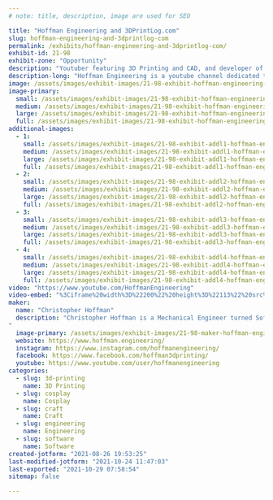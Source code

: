 ```yaml
---
# note: title, description, image are used for SEO

title: "Hoffman Engineering and 3DPrintLog.com"
slug: hoffman-engineering-and-3dprintlog-com
permalink: /exhibits/hoffman-engineering-and-3dprintlog-com/
exhibit-id: 21-98
exhibit-zone: "Opportunity"
description: "Youtuber featuring 3D Printing and CAD, and developer of 3DPrintLog.com"
description-long: "Hoffman Engineering is a youtube channel dedicated to 3D Printing, 3D Scanning, and Computer Aided Design. We also develop 3DPrintLog.com, a free website for makers to track their 3D prints and filament usage. With everything from cosplay props, animatronic pokemon, custom bobble heads, we share both our successes, and more importantly failures, with our community for other to learn from!"
image: /assets/images/exhibit-images/21-98-exhibit-hoffman-engineering-and-3dprintlog-com-hoffmanengineeringtable-large.png
image-primary: 
  small: /assets/images/exhibit-images/21-98-exhibit-hoffman-engineering-and-3dprintlog-com-hoffmanengineeringtable-small.png
  medium: /assets/images/exhibit-images/21-98-exhibit-hoffman-engineering-and-3dprintlog-com-hoffmanengineeringtable-medium.png
  large: /assets/images/exhibit-images/21-98-exhibit-hoffman-engineering-and-3dprintlog-com-hoffmanengineeringtable-large.png
  full: /assets/images/exhibit-images/21-98-exhibit-hoffman-engineering-and-3dprintlog-com-hoffmanengineeringtable-full.png
additional-images: 
  - 1:
    small: /assets/images/exhibit-images/21-98-exhibit-addl1-hoffman-engineering-and-3dprintlog-com-antman-small.PNG
    medium: /assets/images/exhibit-images/21-98-exhibit-addl1-hoffman-engineering-and-3dprintlog-com-antman-medium.PNG
    large: /assets/images/exhibit-images/21-98-exhibit-addl1-hoffman-engineering-and-3dprintlog-com-antman-large.PNG
    full: /assets/images/exhibit-images/21-98-exhibit-addl1-hoffman-engineering-and-3dprintlog-com-antman-full.PNG
  - 2:
    small: /assets/images/exhibit-images/21-98-exhibit-addl2-hoffman-engineering-and-3dprintlog-com-hoffmansitelogo-small.png
    medium: /assets/images/exhibit-images/21-98-exhibit-addl2-hoffman-engineering-and-3dprintlog-com-hoffmansitelogo-medium.png
    large: /assets/images/exhibit-images/21-98-exhibit-addl2-hoffman-engineering-and-3dprintlog-com-hoffmansitelogo-large.png
    full: /assets/images/exhibit-images/21-98-exhibit-addl2-hoffman-engineering-and-3dprintlog-com-hoffmansitelogo-full.png
  - 3:
    small: /assets/images/exhibit-images/21-98-exhibit-addl3-hoffman-engineering-and-3dprintlog-com-logo-2-cropped-scaled-small.jpg
    medium: /assets/images/exhibit-images/21-98-exhibit-addl3-hoffman-engineering-and-3dprintlog-com-logo-2-cropped-scaled-medium.jpg
    large: /assets/images/exhibit-images/21-98-exhibit-addl3-hoffman-engineering-and-3dprintlog-com-logo-2-cropped-scaled-large.jpg
    full: /assets/images/exhibit-images/21-98-exhibit-addl3-hoffman-engineering-and-3dprintlog-com-logo-2-cropped-scaled-full.jpg
  - 4:
    small: /assets/images/exhibit-images/21-98-exhibit-addl4-hoffman-engineering-and-3dprintlog-com-vlcsnap-2021-07-17-14h38m42s054-small.png
    medium: /assets/images/exhibit-images/21-98-exhibit-addl4-hoffman-engineering-and-3dprintlog-com-vlcsnap-2021-07-17-14h38m42s054-medium.png
    large: /assets/images/exhibit-images/21-98-exhibit-addl4-hoffman-engineering-and-3dprintlog-com-vlcsnap-2021-07-17-14h38m42s054-large.png
    full: /assets/images/exhibit-images/21-98-exhibit-addl4-hoffman-engineering-and-3dprintlog-com-vlcsnap-2021-07-17-14h38m42s054-full.png
video: "https://www.youtube.com/HoffmanEngineering"
video-embed: "%3Ciframe%20width%3D%22200%22%20height%3D%22113%22%20src%3D%22https%3A//www.youtube.com/embed/gBrmnB5aOSI%3Ffeature%3Doembed%22%20frameborder%3D%220%22%20allow%3D%22accelerometer%3B%20autoplay%3B%20clipboard-write%3B%20encrypted-media%3B%20gyroscope%3B%20picture-in-picture%22%20allowfullscreen%3E%3C/iframe%3E"
maker: 
  name: "Christopher Hoffman"
  description: "Christopher Hoffman is a Mechanical Engineer turned Software Developer, Youtuber, and 3D Printing enthusiast located in Tampa, Florida. After graduating with a Bachelor’s of Science in Mechanical Engineering from the University of Florida in 2014, he has dedicated himself to the fields of 3D printing, 3D scanning, and Computer Aided Design. Chris enjoys sharing his passion for Making with the Youtube community, running a Youtube channel called Hoffman Engineering. There he showcases his own projects ranging from 3D printed, animatronic Pokemon to the latest in open-source CAD software. While waiting on his 3D prints to finish or his videos to render, Chris can be found at the Tampa Hackerspace, where he regularly gives demos of the successes and failures of his personal projects. He enjoys teaching classes on 3D modeling at the hackerspace, inviting the community to learn from his mistakes. Chris can be found on Youtube as Hoffman Engineering, or on twitter @TheChrisHoffman
"
  image-primary: /assets/images/exhibit-images/21-98-maker-hoffman-engineering-and-3dprintlog-com-img-20190727-104045-1-medium.jpg
  website: https://www.hoffman.engineering/
  instagram: https://www.instagram.com/hoffmanengineering/
  facebook: https://www.facebook.com/hoffman3dprinting/
  youtube: https://www.youtube.com/user/hoffmanengineering
categories: 
  - slug: 3d-printing
    name: 3D Printing
  - slug: cosplay
    name: Cosplay
  - slug: craft
    name: Craft
  - slug: engineering
    name: Engineering
  - slug: software
    name: Software
created-jotform: "2021-08-26 19:53:25"
last-modified-jotform: "2021-10-24 11:47:03"
last-exported: "2021-10-29 07:58:54"
sitemap: false

---
```

